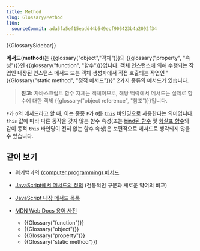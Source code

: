 ```yaml
---
title: Method
slug: Glossary/Method
l10n:
  sourceCommit: ada5fa5ef15eadd44b549ecf906423b4a2092f34
---
```


{{GlossarySidebar}}

**메서드**(**method**)는 {{glossary("object","객체")}}의 {{glossary("property", "속성")}}인 {{glossary("function", "함수")}}입니다. 객체 인스턴스에 의해 수행되는 작업인 내장된 인스턴스 메서드 또는 객체 생성자에서 직접 호출되는 작업인 "{{Glossary("static method", "정적 메서드")}}" 2가지 종류의 메서드가 있습니다.

> **참고:** 자바스크립트 함수 자체는 객체이므로, 해당 맥락에서 메서드는 실제로 함수에 대한 객체 {{glossary("object reference", "참조")}}입니다.

`F`가 `O`의 메서드라고 할 때, 이는 종종 `F`가 `O`를 [`this`](/ko/docs/Web/JavaScript/Reference/Operators/this) 바인딩으로 사용한다는 의미입니다. `this` 값에 따라 다른 동작을 갖지 않는 함수 속성(또는 [bind된 함수](/ko/docs/Web/JavaScript/Reference/Global_Objects/Function/bind) 및 [화살표 함수](/ko/docs/Web/JavaScript/Reference/Functions/Arrow_functions)와 같이 동적 `this` 바인딩이 전혀 없는 함수 속성)은 보편적으로 메서드로 생각되지 않을 수 있습니다.

## 같이 보기

- 위키백과의 [(computer programming) 메서드](<https://en.wikipedia.org/wiki/Method_(computer_programming)>)
- [JavaScript에서 메서드의 정의](/ko/docs/Web/JavaScript/Reference/Functions/Method_definitions) (전통적인 구문과 새로운 약어의 비교)
- [JavaScript 내장 메서드 목록](/ko/docs/Web/JavaScript/Reference)
- [MDN Web Docs 용어 사전](/ko/docs/Glossary)

  - {{Glossary("function")}}
  - {{Glossary("object")}}
  - {{Glossary("property")}}
  - {{Glossary("static method")}}
